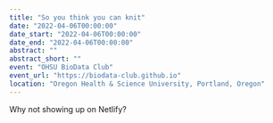 ```yaml
---
title: "So you think you can knit"
date: "2022-04-06T00:00:00"
date_start: "2022-04-06T00:00:00"
date_end: "2022-04-06T00:00:00"
abstract: ""
abstract_short: ""
event: "OHSU BioData Club"
event_url: "https://biodata-club.github.io"
location: "Oregon Health & Science University, Portland, Oregon"
---
```


Why not showing up on Netlify?
